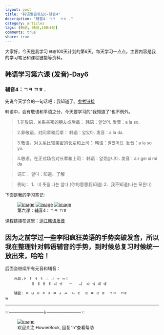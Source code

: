 ```yaml
---
layout: post
title: "韩语发音笔记6-辅音4"
description: "辅音4：ㄱㅋ  ㄲㅎ ."
category: articles
tags: [韩语, 辅音,100计划]
comments: true
share: true
---
```


大家好，今天是我学习 `韩语`100天计划的第6天。每天学习一点点，主要内容是我的学习笔记和课程链接等资料。

## 韩语学习第六课 (发音)-Day6

### 辅音4：ㄱㅋ  ㄲㅎ .

先说今天学会的一句话吧：我知道了。[参考链接](http://hanyu.xdf.cn/201210/9126735.html)

韩语中，会有敬语和平语之分，今天要学习的“我知道了”也不例外。

>1.非敬语，关系亲密的朋友或后辈：
>韩语：알았어.
>发音：a la so.

>2.非敬语，对同辈和后辈：
>韩语：알았다.
>发音：a la da.

>3.敬语，对关系比较亲密的长辈和上司：
>韩语：알았어요.
>发音：a la so yo.

>4.敬语，在正式场合对长辈和上司：
>韩语：알겠습니다.
>发音：a:r gei si mi da

>词汇：
>알다：知道、了解

>例句：
>1、네 뜻을 나는 알다 (你的意思我知道)
>2、我不知道(나는 모른다)


下面是我的学习笔记:

<figure class="third">
    <a href="../../images/k6-1.jpg"><img src="../../images/k6-1.jpg" alt="image"></a>
    <a href="../../images/k6-2.jpg"><img src="../../images/k6-2.jpg" alt="image"></a>
    <a href="../../images/k6-3.jpg"><img src="../../images/k6-3.jpg" alt="image"></a>
    <figcaption>第六课：辅音4：ㄱㅋ  ㄲㅎ </figcaption>
</figure>

课程链接在这里：[沪江韩语发音](http://study.163.com/course/introduction/232009.htm#/courseDetail)

因为之前学过一些李阳疯狂英语的手势突破发音，所以我在整理针对韩语辅音的手势，到时候总复习时候统一放出来，哈哈！
-----------------------
后面会继续所有元音和辅音：

        元音:ㅏ ㅑ ㅓ ㅕ ㅗ ㅛ ㅜ ㅠㅣ 
                ㅒ ㅖ ㅐ ㅔ ㅚ ㅟ   ㅡ   ㅢ  ㅘ ㅝ ㅙ ㅞ

        辅音: ㅁ ㅂ ㅇ ㅈ ㅊ ㅉ ㅅ ㅆ  ㄴ ㄷ  ㅌ ㄸ ㄹ ㅍ  ㄱㅋ  ㄲㅎ
    ㅃ

-------------------------------------
☞————————↓————————☜
<figure >
    <a href="../../images/HowieiBook2D.jpg"><img src="../../images/HowieiBook2D.jpg" alt="image"></a>
    <figcaption> 欢迎关注 HowieiBook, 回复“h”查看帮助</figcaption>
</figure>
